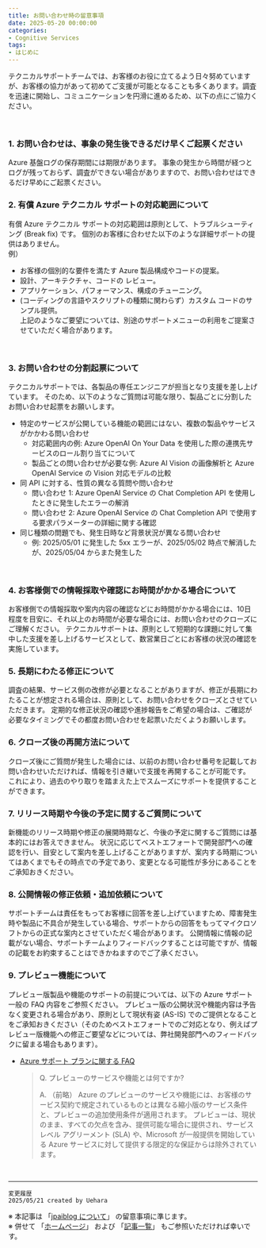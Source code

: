 ```yaml
---
title: お問い合わせ時の留意事項
date: 2025-05-20 00:00:00
categories:
- Cognitive Services
tags:
- はじめに
---
```

テクニカルサポートチームでは、お客様のお役に立てるよう日々努めていますが、お客様の協力があって初めてご支援が可能となることも多くあります。調査を迅速に開始し、コミュニケーションを円滑に進めるため、以下の点にご協力ください。

<!-- more -->
<br>

### 1. お問い合わせは、事象の発生後できるだけ早くご起票ください
Azure 基盤ログの保存期間には期限があります。 
事象の発生から時間が経つとログが残っておらず、調査ができない場合がありますので、お問い合わせはできるだけ早めにご起票ください。
<br>

### 2. 有償 Azure テクニカル サポートの対応範囲について
有償 Azure テクニカル サポートの対応範囲は原則として、トラブルシューティング (Break fix) です。
個別のお客様に合わせた以下のような詳細サポートの提供はありません。<br>
例）
- お客様の個別的な要件を満たす Azure 製品構成やコードの提案。 
- 設計、アーキテクチャ、コードの レビュー。 
- アプリケーション、パフォーマンス、構成のチューニング。 
- (コーディングの言語やスクリプトの種類に関わらず）カスタム コードのサンプル提供。<br>
上記のようなご要望については、別途のサポートメニューの利用をご提案させていただく場合があります。
<br>

### 3. お問い合わせの分割起票について
テクニカルサポートでは、各製品の専任エンジニアが担当となり支援を差し上げています。
そのため、以下のようなご質問は可能な限り、製品ごとに分割したお問い合わせ起票をお願いします。
- 特定のサービスが公開している機能の範囲にはない、複数の製品やサービスがかかわる問い合わせ
  - 対応範囲内の例: Azure OpenAI On Your Data を使用した際の連携先サービスのロール割り当てについて
  - 製品ごとの問い合わせが必要な例: Azure AI Vision の画像解析と Azure OpenAI Service の Vision 対応モデルの比較
- 同 API に対する、性質の異なる質問や問い合わせ
  - 問い合わせ 1: Azure OpenAI Service の Chat Completion API を使用したときに発生したエラーの解消
  - 問い合わせ 2: Azure OpenAI Service の Chat Completion API で使用する要求パラメーターの詳細に関する確認
- 同じ種類の問題でも、発生日時など背景状況が異なる問い合わせ
  - 例: 2025/05/01 に発生した 5xx エラーが、2025/05/02 時点で解消したが、2025/05/04 からまた発生した

<br>

### 4. お客様側での情報採取や確認にお時間がかかる場合について
お客様側での情報採取や案内内容の確認などにお時間がかかる場合には、10日程度を目安に、それ以上のお時間が必要な場合には、お問い合わせのクローズにご理解ください。 
テクニカルサポートは、原則として短期的な課題に対して集中した支援を差し上げるサービスとして、数営業日ごとにお客様の状況の確認を実施しています。
<br>

### 5. 長期にわたる修正について
調査の結果、サービス側の改修が必要となることがありますが、修正が長期にわたることが想定される場合は、原則として、お問い合わせをクローズとさせていただきます。 
定期的な修正状況の確認や進捗報告をご希望の場合は、ご確認が必要なタイミングでその都度お問い合わせを起票いただくようお願いします。
<br>

### 6. クローズ後の再開方法について
クローズ後にご質問が発生した場合には、以前のお問い合わせ番号を記載してお問い合わせいただければ、情報を引き継いで支援を再開することが可能です。 
これにより、過去のやり取りを踏まえた上でスムーズにサポートを提供することができます。
<br>

### 7. リリース時期や今後の予定に関するご質問について
新機能のリリース時期や修正の展開時期など、今後の予定に関するご質問には基本的にはお答えできません。 
状況に応じてベストエフォートで開発部門への確認を行い、目安として案内を差し上げることがありますが、案内する時期についてはあくまでもその時点での予定であり、変更となる可能性が多分にあることをご承知おきください。
<br>

### 8. 公開情報の修正依頼・追加依頼について
サポートチームは責任をもってお客様に回答を差し上げていますため、障害発生時や製品に不具合が発生している場合、サポートからの回答をもってマイクロソフトからの正式な案内とさせていただく場合があります。 
公開情報に情報の記載がない場合、サポートチームよりフィードバックすることは可能ですが、情報の記載をお約束することはできかねますのでご了承ください。
<br>

### 9. プレビュー機能について
プレビュー版製品や機能のサポートの前提については、以下の Azure サポート一般の FAQ 内容をご参照ください。 
プレビュー版の公開状況や機能内容は予告なく変更される場合があり、原則として現状有姿 (AS-IS) でのご提供となることをご承知おきください（そのためベストエフォートでのご対応となり、例えばプレビュー版機能への修正ご要望などについては、弊社開発部門へのフィードバックに留まる場合もあります）。<br>
- [Azure サポート プランに関する FAQ](https://azure.microsoft.com/ja-jp/support/faq/)
  >Q. プレビューのサービスや機能とは何ですか? 
  >
  >A. （前略） 
  >Azure のプレビューのサービスや機能には、お客様のサービス契約で規定されているものとは異なる縮小版のサービス条件と、プレビューの追加使用条件が適用されます。 
  >プレビューは、現状のまま、すべての欠点を含み、提供可能な場合に提供され、サービス レベル アグリーメント (SLA) や、Microsoft が一般提供を開始している Azure サービスに対して提供する限定的な保証からは除外されています。

<br>

***
`変更履歴`  
`2025/05/21 created by Uehara`  

※ 本記事は 「[jpaiblog について](https://jpaiblog.github.io/blog/2020/01/01/about-jpaiblog/)」 の留意事項に準じます。  
※ 併せて 「[ホームページ](https://jpaiblog.github.io/blog/)」 および 「[記事一覧](https://jpaiblog.github.io/blog/archives/)」 もご参照いただければ幸いです。  
